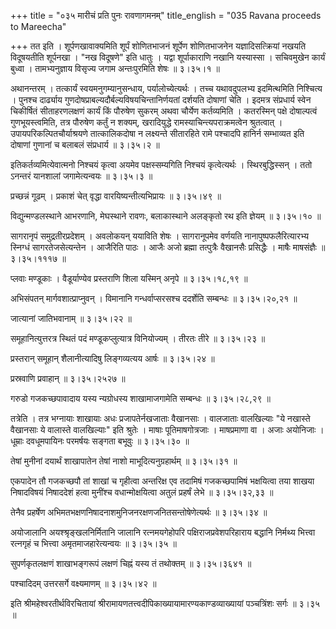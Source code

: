 +++
title = "०३५ मारीचं प्रति पुनः रावणागमनम्"
title_english = "035 Ravana proceeds to Mareecha"

+++
तत इति । शूर्पणखावाक्यमिति शूर्पं शोणितभाजनं शूर्पेण शोणितभाजनेन यज्ञादिसत्क्रियां नखयति विदूषयतीति शूर्पनखा । "नख विदूषणे" इति धातुः । यद्वा शूर्पाकाराणि नखानि यस्यास्सा । सचिवमुखेन कार्यं बुध्वा । तामभ्यनुज्ञाय विसृज्य जगाम अन्तःपुरमिति शेषः  ॥  ३।३५।१  ॥   

  

अथानन्तरम् । तत्कार्यं स्वयमनुगम्यानुसन्धाय, पर्यालोच्येत्यर्थः । तच्च यथावदुपलभ्य इदमित्थमिति निश्चित्य । पुनश्च दार्ढ्याय गुणदोषप्राबल्यदौर्बल्यविषयचिन्तानिर्णयतां दर्शयति दोषाणां चेति । इदमत्र संप्रधार्य स्वेन चिकीर्षितं सीताहरणलक्षणं कार्यं किं पौरुषेण सुकरम् अथवा चौर्येण कर्तव्यमिति । कतरस्मिन् पक्षे दोषाल्पत्वं गुणभूयस्त्वमिति, तत्र पौरुषेण कर्तुं न शक्यम्, खरादियुद्धे रामस्याचिन्त्यपराक्रमत्वेन श्रुतत्वात् । उपायपरिकल्पितचौर्याश्रयणे तात्कालिकदोषा न लक्ष्यन्ते सीतारहिते रामे पश्चादपि हानिर्न सम्भाव्यत इति दोषाणां गुणानां च बलाबलं संप्रधार्य  ॥  ३।३५।२  ॥   

  

इतिकर्तव्यमित्येवात्मनो निश्चयं कृत्वा अयमेव पक्षस्सम्यगिति निश्चयं कृत्वेत्यर्थः । स्थिरबुद्धिस्सन् । ततो ऽनन्तरं यानशालां जगामेत्यन्वयः  ॥  ३।३५।३  ॥   

  

प्रच्छन्नं गूढम् । प्रकाशं चेत् वृद्धा वारयिष्यन्तीत्यभिप्रायः  ॥  ३।३५।४९  ॥   

  

विद्युन्मण्डलस्थाने आभरणानि, मेघस्थाने रावणः, बलाकास्थाने अलङ्कृतो रथ इति ज्ञेयम्  ॥  ३।३५।१०  ॥   

  

सागरानृपं समुद्रतीरप्रदेशम् । अवलोकयन् ययाविति शेषः । सागरानूपमेव वर्णयति नानापुष्पफलैरित्यारभ्य स्निग्धं सागरतेजसेत्यन्तेन । आजैरिति पाठः । आजैः अजो ब्रह्मा तत्पुत्रैः वैखानसैः प्रसिद्धैः । माषैः माषसंज्ञैः  ॥  ३।३५।१११७  ॥   

  

प्लवाः मण्डूकाः । वैडूर्याण्येव प्रस्तराणि शिला यस्मिन् अनृपे  ॥  ३।३५।१८,१९  ॥   

  

अभिसंपतन् मार्गवशात्प्राप्नुवन् । विमानानि गन्धर्वाप्सरसश्च ददर्शेति सम्बन्धः  ॥  ३।३५।२०,२१  ॥   

  

जात्यानां जातिभवानाम्  ॥  ३।३५।२२  ॥   

  

समूहानित्युत्तरत्र स्थितं पदं मण्डूकप्लुत्यात्र विनियोज्यम् । तीरतः तीरे  ॥  ३।३५।२३  ॥   

  

प्रस्तरान् समूहान् शैलानीत्यादिषु लिङ्गव्यत्यय आर्षः  ॥  ३।३५।२४  ॥   

  

प्रस्रवाणि प्रवाहान्  ॥  ३।३५।२५२७  ॥   

  

गरुडो गजकच्छपावादाय यस्य न्यग्रोधस्य शाखामाजगामेति सम्बन्धः  ॥  ३।३५।२८,२९  ॥   

  

तत्रेति । तत्र भग्नायाः शाखायाः अधः प्रजापतेर्नखजाताः वैखानसाः । वालजाताः वालखिल्याः "ये नखास्ते वैखानसाः ये वालास्ते वालखिल्याः" इति श्रुतेः । माषाः पूतिमाषगोत्रजाः । माषप्रमाणा वा । अजाः अयोनिजाः । धूम्राः दवधूमपायिनः परमर्षयः सङ्गता बभूवुः  ॥  ३।३५।३०  ॥   

  

तेषां मुनीनां दयार्थं शाखापातेन तेषां नाशो माभूदित्यनुग्रहार्थम्  ॥  ३।३५।३१  ॥   

  

एकपादेन तौ गजकच्छपौ तां शाखां च गृहीत्वा अन्तरिक्ष एव तदामिषं गजकच्छपामिषं भक्षयित्वा तया शाखया निषादविषयं निषाददेशं हत्वा मुनींश्च वधान्मोक्षयित्वा अतुलं प्रहर्षं लेभे  ॥  ३।३५।३२,३३  ॥   

  

तेनैव प्रहर्षेण अभिमतभक्षणनिषादनाशमुनिजनरक्षणजनितसन्तोषेणेत्यर्थः  ॥  ३।३५।३४  ॥   

  

अयोजालानि अयश्श्रृङ्खलनिर्मितानि जालानि रत्नमयगेहोपरि पक्षिराजप्रवेशपरिहाराय बद्धानि निर्मथ्य भित्त्वा रत्नगृहं च भित्त्वा अमृतमाजहारेत्यन्वयः  ॥  ३।३५।३५  ॥   

  

सुपर्णकृतलक्षणं शाखाभङ्गरूपं लक्षणं चिह्नं यस्य तं तथोक्तम्  ॥  ३।३५।३६४१  ॥   

  

पश्चादिदम् उत्तरसर्गे वक्ष्यमाणम्  ॥  ३।३५।४२  ॥   

  

इति श्रीमहेश्वरतीर्थविरचितायां श्रीरामायणतत्त्वदीपिकाख्यायामारण्यकाण्डव्याख्यायां पञ्चत्रिंशः सर्गः  ॥  ३।३५  ॥   

  

